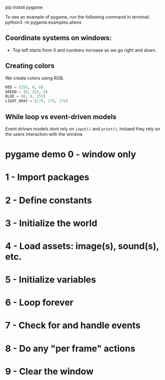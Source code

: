 pip install pygame

To see an example of pygame, run the following command in terminal:
python3 -m pygame.examples.aliens

## Coordinate systems on windows:
- Top left starts from 0 and numbers increase as we go right and down.

## Creating colors
We create colors using RGB.
```python
RED = (255, 0, 0)
GREEN = (0, 255, 0)
BLUE = (0, 0, 255)
LIGHT_GRAY = (175, 175, 175)
```

## While loop vs event-driven models
Event drivwn models dont rely on `input()` and `print()`, instaed they rely on the users interaction with the window.



# pygame demo 0 - window only
# 1 - Import packages
# 2 - Define constants
# 3 - Initialize the world
# 4 - Load assets: image(s), sound(s), etc.
# 5 - Initialize variables
# 6 - Loop forever
# 7 - Check for and handle events
# 8 - Do any "per frame" actions
# 9 - Clear the window